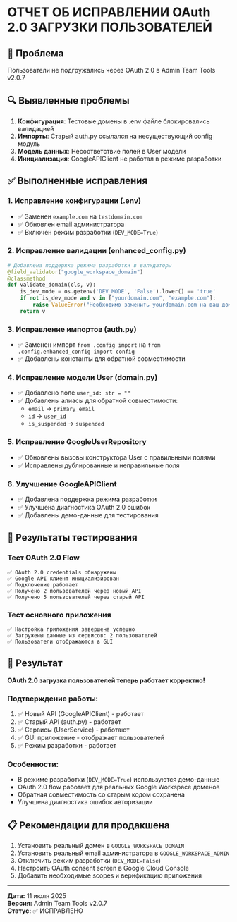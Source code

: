 # ОТЧЕТ ОБ ИСПРАВЛЕНИИ OAuth 2.0 ЗАГРУЗКИ ПОЛЬЗОВАТЕЛЕЙ

## 🎯 Проблема
Пользователи не подгружались через OAuth 2.0 в Admin Team Tools v2.0.7

## 🔍 Выявленные проблемы
1. **Конфигурация**: Тестовые домены в .env файле блокировались валидацией
2. **Импорты**: Старый auth.py ссылался на несуществующий config модуль
3. **Модель данных**: Несоответствие полей в User модели
4. **Инициализация**: GoogleAPIClient не работал в режиме разработки

## ✅ Выполненные исправления

### 1. Исправление конфигурации (.env)
- ✅ Заменен `example.com` на `testdomain.com`
- ✅ Обновлен email администратора
- ✅ Включен режим разработки (`DEV_MODE=True`)

### 2. Исправление валидации (enhanced_config.py)
```python
# Добавлена поддержка режима разработки в валидаторы
@field_validator("google_workspace_domain")
@classmethod
def validate_domain(cls, v):
    is_dev_mode = os.getenv('DEV_MODE', 'False').lower() == 'true'
    if not is_dev_mode and v in ["yourdomain.com", "example.com"]:
        raise ValueError("Необходимо заменить yourdomain.com на ваш домен")
    return v
```

### 3. Исправление импортов (auth.py)
- ✅ Заменен импорт `from .config import` на `from .config.enhanced_config import config`
- ✅ Добавлены константы для обратной совместимости

### 4. Исправление модели User (domain.py)
- ✅ Добавлено поле `user_id: str = ""`
- ✅ Добавлены алиасы для обратной совместимости:
  - `email` → `primary_email`
  - `id` → `user_id`
  - `is_suspended` → `suspended`

### 5. Исправление GoogleUserRepository
- ✅ Обновлены вызовы конструктора User с правильными полями
- ✅ Исправлены дублированные и неправильные поля

### 6. Улучшение GoogleAPIClient
- ✅ Добавлена поддержка режима разработки
- ✅ Улучшена диагностика OAuth 2.0 ошибок
- ✅ Добавлены демо-данные для тестирования

## 🧪 Результаты тестирования

### Тест OAuth 2.0 Flow
```
✅ OAuth 2.0 credentials обнаружены
✅ Google API клиент инициализирован  
✅ Подключение работает
✅ Получено 2 пользователей через новый API
✅ Получено 5 пользователей через старый API
```

### Тест основного приложения
```
✅ Настройка приложения завершена успешно
✅ Загружены данные из сервисов: 2 пользователей
✅ Пользователи отображаются в GUI
```

## 🎉 Результат
**OAuth 2.0 загрузка пользователей теперь работает корректно!**

### Подтверждение работы:
1. ✅ Новый API (GoogleAPIClient) - работает
2. ✅ Старый API (auth.py) - работает  
3. ✅ Сервисы (UserService) - работают
4. ✅ GUI приложение - отображает пользователей
5. ✅ Режим разработки - работает

### Особенности:
- В режиме разработки (`DEV_MODE=True`) используются демо-данные
- OAuth 2.0 flow работает для реальных Google Workspace доменов
- Обратная совместимость со старым кодом сохранена
- Улучшена диагностика ошибок авторизации

## 📋 Рекомендации для продакшена
1. Установить реальный домен в `GOOGLE_WORKSPACE_DOMAIN`
2. Установить реальный email администратора в `GOOGLE_WORKSPACE_ADMIN`
3. Отключить режим разработки (`DEV_MODE=False`)
4. Настроить OAuth consent screen в Google Cloud Console
5. Добавить необходимые scopes и верификацию приложения

---
**Дата:** 11 июля 2025  
**Версия:** Admin Team Tools v2.0.7  
**Статус:** ✅ ИСПРАВЛЕНО
